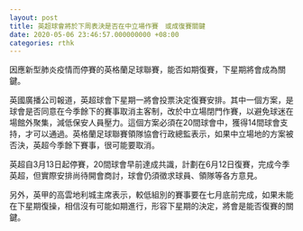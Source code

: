 ```yaml
---
layout: post
title: 英超球會將於下周表決是否在中立場作賽　或成復賽關鍵
date: 2020-05-06 23:46:57.000000000 +08:00
categories: rthk
---
```


因應新型肺炎疫情而停賽的英格蘭足球聯賽，能否如期復賽，下星期將會成為關鍵。

英國廣播公司報道，英超球會下星期一將會投票決定復賽安排。其中一個方案，是球會是否同意在今季餘下的賽事取消主客制，改於中立場閉門作賽，以避免球迷在場館外聚集，減低保安人員壓力。這個方案必須在20間球會中，獲得14間球會支持，才可以通過。英格蘭足球聯賽領隊協會行政總監表示，如果中立場地的方案被否決，英超今季餘下賽事，很可能要取消。

英超自3月13日起停賽，20間球會早前達成共識，計劃在6月12日復賽，完成今季英超，但實際安排尚待開會商討，球會仍須徵求球員、領隊等各方意見。

另外，英甲的高雲地利城主席表示，較低組別的賽事要在七月底前完成，如果未能在下星期復操，相信沒有可能如期進行，形容下星期的決定，將會是能否復賽的關鍵。
